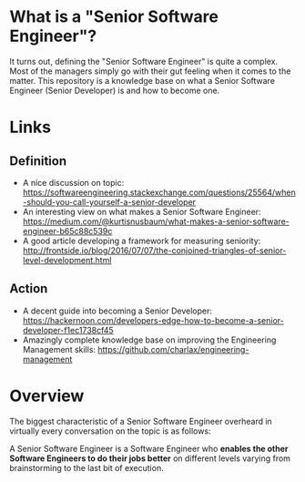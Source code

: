 # What is a "Senior Software Engineer"?
It turns out, defining the "Senior Software Engineer" is quite a complex. Most of the managers simply go with their gut feeling when it comes to the matter. This repository is a knowledge base on what a Senior Software Engineer (Senior Developer) is and how to become one.

# Links
## Definition
- A nice discussion on topic: https://softwareengineering.stackexchange.com/questions/25564/when-should-you-call-yourself-a-senior-developer
- An interesting view on what makes a Senior Software Engineer: https://medium.com/@kurtisnusbaum/what-makes-a-senior-software-engineer-b65c88c539c
- A good article developing a framework for measuring seniority: http://frontside.io/blog/2016/07/07/the-conjoined-triangles-of-senior-level-development.html

## Action
- A decent guide into becoming a Senior Developer: https://hackernoon.com/developers-edge-how-to-become-a-senior-developer-f1ec1738cf45
- Amazingly complete knowledge base on improving the Engineering Management skills: https://github.com/charlax/engineering-management

# Overview
The biggest characteristic of a Senior Software Engineer overheard in virtually every conversation on the topic is as follows:

A Senior Software Engineer is a Software Engineer who **enables the other Software Engineers to do their jobs better** on different levels varying from brainstorming to the last bit of execution.
